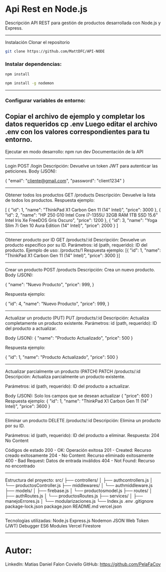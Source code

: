 # Api Rest en Node.js
Descripción
API REST para gestión de productos desarrollada con Node.js y Express.

------------------------------------------------------------
Instalación
Clonar el repositorio

```bash
git clone https://github.com/MattDFC/API-NODE
```

### Instalar dependencias:
```bash
npm install
```
```bash
npm install -g nodemon
```
------------------------------------------------------------
### Configurar variables de entorno:
Copiar el archivo de ejemplo y completar los datos requeridos
cp .env
Luego editar el archivo .env con los valores correspondientes para tu entorno.
------------------------------------------------------------

Ejecutar en modo desarrollo:
npm run dev
Documentación de la API

------------------------------------------------------------

Login
POST /login
Descripción: Devuelve un token JWT para autenticar las peticiones.
Body (JSON):

{
  "email": "cliente@gmail.com",
  "password": "client1234"
}

------------------------------------------------------------

Obtener todos los productos
GET /products
Descripción: Devuelve la lista de todos los productos.
Respuesta ejemplo:

[
  { "id": 1, "name": "ThinkPad X1 Carbon Gen 11 (14" Intel)", "price": 3000 },
  { "id": 2, "name": "HP 250 G10 Intel Core i7-1355U 32GB RAM 1TB SSD 15.6" Intel Iris Xe FreeDOS Gris Oscuro", "price": 1200 },
  { "id": 3, "name": "Yoga Slim 7i Gen 10 Aura Edition (14" Intel)", "price": 2000 }
]

------------------------------------------------------------

Obtener producto por ID
GET /products/:id
Descripción: Devuelve un producto específico por su ID.
Parámetros:
id (path, requerido): ID del producto.
Ejemplo de uso: /products/1
Respuesta ejemplo:
[{ "id": 1, "name": "ThinkPad X1 Carbon Gen 11 (14" Intel)", "price": 3000 }]


------------------------------------------------------------

Crear un producto
POST /products
Descripción: Crea un nuevo producto.
Body (JSON):

{
  "name": "Nuevo Producto",
  "price": 999,
}

Respuesta ejemplo:

{
  "id": 4,
  "name": "Nuevo Producto",
  "price": 999,
}

------------------------------------------------------------

Actualizar un producto (PUT)
PUT /products/:id
Descripción: Actualiza completamente un producto existente.
Parámetros:
id (path, requerido): ID del producto a actualizar.

Body (JSON):
{ "name": "Producto Actualizado", "price": 500 }

Respuesta ejemplo:

{ "id": 1, "name": "Producto Actualizado", "price": 500 }


------------------------------------------------------------

Actualizar parcialmente un producto (PATCH)
PATCH /products/:id
Descripción: Actualiza parcialmente un producto existente.

Parámetros:
id (path, requerido): ID del producto a actualizar.

Body (JSON): Solo los campos que se desean actualizar
{ "price": 600 }
Respuesta ejemplo:
{ "id": 1, "name": "ThinkPad X1 Carbon Gen 11 (14" Intel)", "price": 3600 }

------------------------------------------------------------

Eliminar un producto
DELETE /products/:id
Descripción: Elimina un producto por su ID.

Parámetros:
id (path, requerido): ID del producto a eliminar.
Respuesta: 204 No Content

Códigos de estado
200 - OK: Operación exitosa
201 - Created: Recurso creado exitosamente
204 - No Content: Recurso eliminado exitosamente
400 - Bad Request: Datos de entrada inválidos
404 - Not Found: Recurso no encontrado

------------------------------------------------------------

Estructura del proyecto:
src/
├── controllers/
│   ├── authcontrollers.js
│   └── productosController.js
├── middlewares/
│   └── authmiddleware.js
├── models/
│   ├── firebase.js
│   └── productosmodel.js
├── routes/
│   ├── authRoutes.js
│   └── productosRoutes.js
├── services/
│   ├── manejoErrores.js
│   └── modularizaciones.js
└── Index.js
.env
.gitignore
package-lock.json
package.json
README.md
vercel.json

------------------------------------------------------------

Tecnologías utilizadas:
Node.js
Express.js
Nodemon
JSON Web Token (JWT) Debugger
ES6 Modules
Vercel
Firestore

------------------------------------------------------------

# Autor:
Linkedln: Matias Daniel Falon Coviello
GitHub: https://github.com/PelaFaCov
